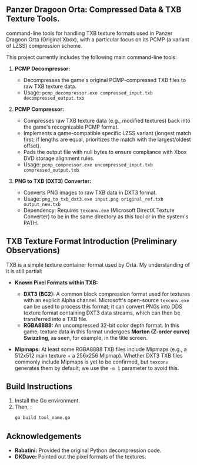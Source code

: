 ## Panzer Dragoon Orta: Compressed Data & TXB Texture Tools.

command-line tools for handling TXB texture formats used in Panzer Dragoon Orta (Original Xbox), with a particular focus on its PCMP (a variant of LZSS) compression scheme.

This project currently includes the following main command-line tools:

1.  **PCMP Decompressor:**
    *   Decompresses the game's original PCMP-compressed TXB files to raw TXB texture data.
    *   Usage: `pcmp_decompressor.exe compressed_input.txb decompressed_output.txb`

2.  **PCMP Compressor:**
    *   Compresses raw TXB texture data (e.g., modified textures) back into the game's recognizable PCMP format.
    *   Implements a game-compatible specific LZSS variant (longest match first; if lengths are equal, prioritizes the match with the largest/oldest offset).
    *   Pads the output file with null bytes to ensure compliance with Xbox DVD storage alignment rules.
    *   Usage:
        ```pcmp_compressor.exe uncompressed_input.txb compressed_output.txb```

3.  **PNG to TXB (DXT3) Converter:**
    *   Converts PNG images to raw TXB data in DXT3 format.
    *   Usage: `png_to_txb_dxt3.exe input.png original_ref.txb output_new.txb`
    *   Dependency: Requires `texconv.exe` (Microsoft DirectX Texture Converter) to be in the same directory as this tool or in the system's PATH.

## TXB Texture Format Introduction (Preliminary Observations)

TXB is a simple texture container format used by Orta. My understanding of it is still partial:

*   **Known Pixel Formats within TXB:**
    *   **DXT3 (BC2):** A common block compression format used for textures with an explicit Alpha channel. Microsoft's open-source `texconv.exe` can be used to process this format; it can convert PNGs into DDS texture format containing DXT3 data streams, which can then be transferred into a TXB file.
    *   **RGBA8888:** An uncompressed 32-bit color depth format. In this game, texture data in this format undergoes **Morton (Z-order curve) Swizzling**, as seen, for example, in the title screen.

*   **Mipmaps:** At least some RGBA8888 TXB files include Mipmaps (e.g., a 512x512 main texture + a 256x256 Mipmap). Whether DXT3 TXB files commonly include Mipmaps is yet to be confirmed, but `texconv` generates them by default; we use the `-m 1` parameter to avoid this.

## Build Instructions

1.  Install the Go environment.
2.  Then, :
    ```bash
    go build tool_name.go 
    ```
    

## Acknowledgements

*   **Rabatini:** Provided the original Python decompression code.
*   **DKDave:** Pointed out the pixel formats of the textures.
